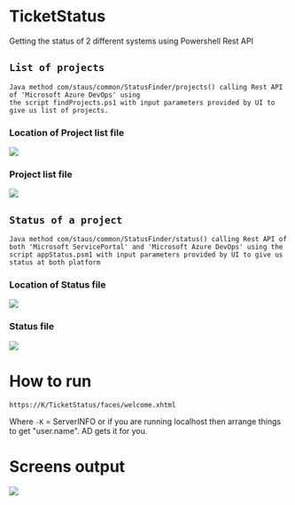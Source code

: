 # TicketStatus
Getting the status of 2 different systems using Powershell Rest API


## ```List of projects```
```
Java method com/staus/common/StatusFinder/projects() calling Rest API of 'Microsoft Azure DevOps' using
the script findProjects.ps1 with input parameters provided by UI to give us list of projects.
```

### Location of Project list file

![](src/main/webapp/images/projectListAtTomcatWorkingDirectory.png1)


### Project list file

![](src/main/webapp/images/projectListAtTomcatWorkingDirectory_LIST.png1)


## ```Status of a project```
```
Java method com/staus/common/StatusFinder/status() calling Rest API of both 'Microsoft ServicePortal' and 'Microsoft Azure DevOps' using the script appStatus.psm1 with input parameters provided by UI to give us status at both platform 
```

### Location of Status file


![](src/main/webapp/images/StatusFilesLocation.png1)



### Status file

![](src/main/webapp/images/StatusFiles_Results.png1)


# How to run 

```
https://K/TicketStatus/faces/welcome.xhtml
```

Where
```-K``` = ServerINFO or if you are running localhost then arrange things to get "user.name". AD gets it for you.


# Screens output

![](src/main/webapp/images/howToRun.gif1)






